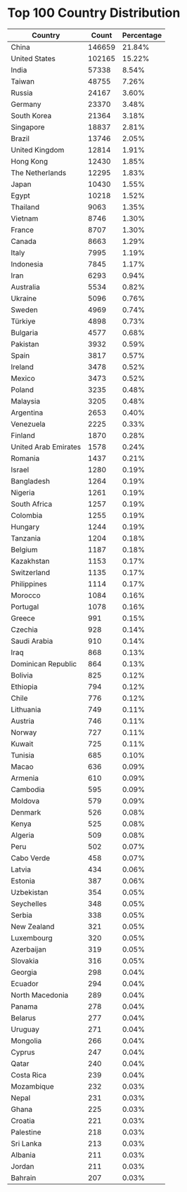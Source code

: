 # Top 100 Country Distribution
| Country | Count | Percentage |
|----|----|----|
| China | 146659 | 21.84% |
| United States | 102165 | 15.22% |
| India | 57338 | 8.54% |
| Taiwan | 48755 | 7.26% |
| Russia | 24167 | 3.60% |
| Germany | 23370 | 3.48% |
| South Korea | 21364 | 3.18% |
| Singapore | 18837 | 2.81% |
| Brazil | 13746 | 2.05% |
| United Kingdom | 12814 | 1.91% |
| Hong Kong | 12430 | 1.85% |
| The Netherlands | 12295 | 1.83% |
| Japan | 10430 | 1.55% |
| Egypt | 10218 | 1.52% |
| Thailand | 9063 | 1.35% |
| Vietnam | 8746 | 1.30% |
| France | 8707 | 1.30% |
| Canada | 8663 | 1.29% |
| Italy | 7995 | 1.19% |
| Indonesia | 7845 | 1.17% |
| Iran | 6293 | 0.94% |
| Australia | 5534 | 0.82% |
| Ukraine | 5096 | 0.76% |
| Sweden | 4969 | 0.74% |
| Türkiye | 4898 | 0.73% |
| Bulgaria | 4577 | 0.68% |
| Pakistan | 3932 | 0.59% |
| Spain | 3817 | 0.57% |
| Ireland | 3478 | 0.52% |
| Mexico | 3473 | 0.52% |
| Poland | 3235 | 0.48% |
| Malaysia | 3205 | 0.48% |
| Argentina | 2653 | 0.40% |
| Venezuela | 2225 | 0.33% |
| Finland | 1870 | 0.28% |
| United Arab Emirates | 1578 | 0.24% |
| Romania | 1437 | 0.21% |
| Israel | 1280 | 0.19% |
| Bangladesh | 1264 | 0.19% |
| Nigeria | 1261 | 0.19% |
| South Africa | 1257 | 0.19% |
| Colombia | 1255 | 0.19% |
| Hungary | 1244 | 0.19% |
| Tanzania | 1204 | 0.18% |
| Belgium | 1187 | 0.18% |
| Kazakhstan | 1153 | 0.17% |
| Switzerland | 1135 | 0.17% |
| Philippines | 1114 | 0.17% |
| Morocco | 1084 | 0.16% |
| Portugal | 1078 | 0.16% |
| Greece | 991 | 0.15% |
| Czechia | 928 | 0.14% |
| Saudi Arabia | 910 | 0.14% |
| Iraq | 868 | 0.13% |
| Dominican Republic | 864 | 0.13% |
| Bolivia | 825 | 0.12% |
| Ethiopia | 794 | 0.12% |
| Chile | 776 | 0.12% |
| Lithuania | 749 | 0.11% |
| Austria | 746 | 0.11% |
| Norway | 727 | 0.11% |
| Kuwait | 725 | 0.11% |
| Tunisia | 685 | 0.10% |
| Macao | 636 | 0.09% |
| Armenia | 610 | 0.09% |
| Cambodia | 595 | 0.09% |
| Moldova | 579 | 0.09% |
| Denmark | 526 | 0.08% |
| Kenya | 525 | 0.08% |
| Algeria | 509 | 0.08% |
| Peru | 502 | 0.07% |
| Cabo Verde | 458 | 0.07% |
| Latvia | 434 | 0.06% |
| Estonia | 387 | 0.06% |
| Uzbekistan | 354 | 0.05% |
| Seychelles | 348 | 0.05% |
| Serbia | 338 | 0.05% |
| New Zealand | 321 | 0.05% |
| Luxembourg | 320 | 0.05% |
| Azerbaijan | 319 | 0.05% |
| Slovakia | 316 | 0.05% |
| Georgia | 298 | 0.04% |
| Ecuador | 294 | 0.04% |
| North Macedonia | 289 | 0.04% |
| Panama | 278 | 0.04% |
| Belarus | 277 | 0.04% |
| Uruguay | 271 | 0.04% |
| Mongolia | 266 | 0.04% |
| Cyprus | 247 | 0.04% |
| Qatar | 240 | 0.04% |
| Costa Rica | 239 | 0.04% |
| Mozambique | 232 | 0.03% |
| Nepal | 231 | 0.03% |
| Ghana | 225 | 0.03% |
| Croatia | 221 | 0.03% |
| Palestine | 218 | 0.03% |
| Sri Lanka | 213 | 0.03% |
| Albania | 211 | 0.03% |
| Jordan | 211 | 0.03% |
| Bahrain | 207 | 0.03% |
